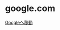 # google.com
<!DOCTYPE html>
<body>
    <a href="https://www.google.com" class="google-button">Googleへ移動</a>
</body>
</html>
